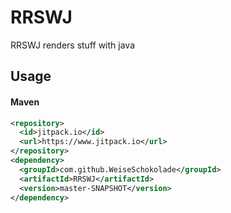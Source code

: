 # RRSWJ
RRSWJ renders stuff with java

## Usage
#### Maven
```xml
<repository>
  <id>jitpack.io</id>
  <url>https://www.jitpack.io</url>
</repository>
<dependency>
  <groupId>com.github.WeiseSchokolade</groupId>
  <artifactId>RRSWJ</artifactId>
  <version>master-SNAPSHOT</version>
</dependency>
```

